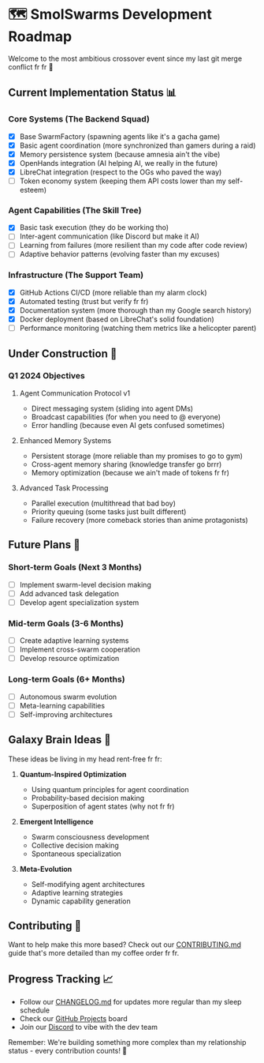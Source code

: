 # 🗺️ SmolSwarms Development Roadmap

Welcome to the most ambitious crossover event since my last git merge conflict fr fr 🚀

## Current Implementation Status 📊

### Core Systems (The Backend Squad)
- [x] Base SwarmFactory (spawning agents like it's a gacha game)
- [x] Basic agent coordination (more synchronized than gamers during a raid)
- [x] Memory persistence system (because amnesia ain't the vibe)
- [x] OpenHands integration (AI helping AI, we really in the future)
- [x] LibreChat integration (respect to the OGs who paved the way)
- [ ] Token economy system (keeping them API costs lower than my self-esteem)

### Agent Capabilities (The Skill Tree)
- [x] Basic task execution (they do be working tho)
- [ ] Inter-agent communication (like Discord but make it AI)
- [ ] Learning from failures (more resilient than my code after code review)
- [ ] Adaptive behavior patterns (evolving faster than my excuses)

### Infrastructure (The Support Team)
- [x] GitHub Actions CI/CD (more reliable than my alarm clock)
- [x] Automated testing (trust but verify fr fr)
- [x] Documentation system (more thorough than my Google search history)
- [x] Docker deployment (based on LibreChat's solid foundation)
- [ ] Performance monitoring (watching them metrics like a helicopter parent)

## Under Construction 🚧

### Q1 2024 Objectives
1. Agent Communication Protocol v1
   - Direct messaging system (sliding into agent DMs)
   - Broadcast capabilities (for when you need to @ everyone)
   - Error handling (because even AI gets confused sometimes)

2. Enhanced Memory Systems
   - Persistent storage (more reliable than my promises to go to gym)
   - Cross-agent memory sharing (knowledge transfer go brrr)
   - Memory optimization (because we ain't made of tokens fr fr)

3. Advanced Task Processing
   - Parallel execution (multithread that bad boy)
   - Priority queuing (some tasks just built different)
   - Failure recovery (more comeback stories than anime protagonists)

## Future Plans 🌠

### Short-term Goals (Next 3 Months)
- [ ] Implement swarm-level decision making
- [ ] Add advanced task delegation
- [ ] Develop agent specialization system

### Mid-term Goals (3-6 Months)
- [ ] Create adaptive learning systems
- [ ] Implement cross-swarm cooperation
- [ ] Develop resource optimization

### Long-term Goals (6+ Months)
- [ ] Autonomous swarm evolution
- [ ] Meta-learning capabilities
- [ ] Self-improving architectures

## Galaxy Brain Ideas 🧠

These ideas be living in my head rent-free fr fr:

1. **Quantum-Inspired Optimization**
   - Using quantum principles for agent coordination
   - Probability-based decision making
   - Superposition of agent states (why not fr fr)

2. **Emergent Intelligence**
   - Swarm consciousness development
   - Collective decision making
   - Spontaneous specialization

3. **Meta-Evolution**
   - Self-modifying agent architectures
   - Adaptive learning strategies
   - Dynamic capability generation

## Contributing 🤝

Want to help make this more based? Check out our [CONTRIBUTING.md](CONTRIBUTING.md) guide that's more detailed than my coffee order fr fr.

## Progress Tracking 📈

- Follow our [CHANGELOG.md](CHANGELOG.md) for updates more regular than my sleep schedule
- Check our [GitHub Projects](https://github.com/UltraInstinct0x/smolswarms/projects) board
- Join our [Discord](https://discord.gg/smolswarms) to vibe with the dev team

Remember: We're building something more complex than my relationship status - every contribution counts! 💯

